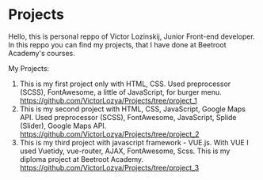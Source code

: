 # Projects
Hello, this is personal reppo of Victor Lozinskij, Junior Front-end developer.
In this reppo you can find my projects, that I have done at Beetroot Academy's courses.


My Projects: 

1. This is my first project only with HTML, CSS. Used preprocessor (SCSS), FontAwesome, a little of JavaScript, for burger menu. https://github.com/VictorLozya/Projects/tree/project_1
2. This is my second project with HTML, CSS, JavaScript, Google Maps API. Used preprocessor (SCSS), FontAwesome, JavaScript, Splide (Slider), Google Maps API. https://github.com/VictorLozya/Projects/tree/project_2
3. This is my third project with javascript framework - VUE.js. With VUE I used Vuetidy, vue-router, AJAX, FontAwesome, Scss. This is my diploma project at Beetroot Academy. https://github.com/VictorLozya/Projects/tree/project_3

